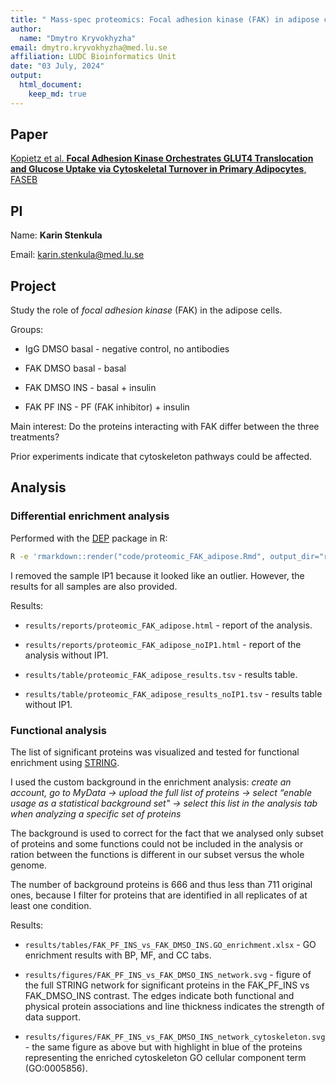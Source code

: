 ```yaml
---
title: " Mass-spec proteomics: Focal adhesion kinase (FAK) in adipose cells"
author:
  name: "Dmytro Kryvokhyzha"
email: dmytro.kryvokhyzha@med.lu.se
affiliation: LUDC Bioinformatics Unit
date: "03 July, 2024"
output:
  html_document:
    keep_md: true
---
```

  
## Paper

[Kopietz et al. **Focal Adhesion Kinase Orchestrates GLUT4 Translocation and Glucose Uptake via Cytoskeletal Turnover in Primary Adipocytes**, FASEB](https://doi.org/10.1096/fj.202402764RR)

## PI

Name: **Karin Stenkula**

Email: [karin.stenkula@med.lu.se](mailto:karin.stenkula@med.lu.se)

## Project

Study the role of *focal adhesion kinase* (FAK) in the adipose cells.

Groups:

  - IgG DMSO basal - negative control, no antibodies

  - FAK DMSO basal - basal
 
  - FAK DMSO INS - basal + insulin

  - FAK PF INS - PF (FAK inhibitor) + insulin

Main interest: Do the proteins interacting with FAK differ between the three treatments? 

Prior experiments indicate that cytoskeleton pathways could be affected.

## Analysis

### Differential enrichment analysis 

Performed with the [DEP](https://bioconductor.org/packages/release/bioc/html/DEP.html) package in R:


``` bash
R -e 'rmarkdown::render("code/proteomic_FAK_adipose.Rmd", output_dir="results/reports/")'
```

I removed the sample IP1 because it looked like an outlier. However, the results
for all samples are also provided.

Results:

  - `results/reports/proteomic_FAK_adipose.html` - report of the analysis.
  
  - `results/reports/proteomic_FAK_adipose_noIP1.html` - report of the analysis without IP1.
  
  - `results/table/proteomic_FAK_adipose_results.tsv` - results table.
  
  - `results/table/proteomic_FAK_adipose_results_noIP1.tsv` - results table without IP1.

### Functional analysis

The list of significant proteins was visualized and tested for functional enrichment using [STRING](https://string-db.org).

I used the custom background in the enrichment analysis: *create an account, 
go to MyData -> upload the full list of proteins -> select “enable usage as a statistical background set"
-> select this list in the analysis tab when analyzing a specific set of proteins*

The background is used to correct for the fact that we analysed only subset of proteins 
and some functions could not be included in the analysis or ration between the functions 
is different in our subset versus the whole genome.

The number of background proteins is 666 and thus less than 711 original ones,
because I filter for proteins that are identified in all replicates of at least one condition.

Results:

  - `results/tables/FAK_PF_INS_vs_FAK_DMSO_INS.GO_enrichment.xlsx` - GO enrichment results with BP, MF, and CC tabs.

  - `results/figures/FAK_PF_INS_vs_FAK_DMSO_INS_network.svg` - figure of the full STRING network for significant proteins in the FAK_PF_INS vs FAK_DMSO_INS contrast. The edges indicate both functional and physical protein associations and line thickness indicates the strength of data support.

  - `results/figures/FAK_PF_INS_vs_FAK_DMSO_INS_network_cytoskeleton.svg` - the same figure as above but with highlight in blue of the proteins representing the enriched cytoskeleton GO cellular component term (GO:0005856).
